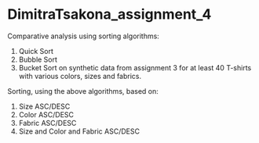 # DimitraTsakona_assignment_4

Comparative analysis using sorting algorithms:
1. Quick Sort
2. Bubble Sort
3. Bucket Sort
on synthetic data from assignment 3 for at least 40 T-shirts with various colors, sizes and fabrics.

Sorting, using the above algorithms, based on:
1. Size ASC/DESC
2. Color ASC/DESC
3. Fabric ASC/DESC
4. Size and Color and Fabric ASC/DESC
